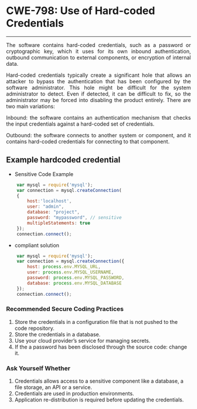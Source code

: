 # CWE-798: Use of Hard-coded Credentials
---



 <p style="text-align: justify; letter-spacing: 0.002em;">
	The software contains hard-coded credentials, such as a password or cryptographic key, which it uses for its own inbound authentication, outbound communication to external components, or encryption of internal data.  
</p>

<p style="text-align: justify; letter-spacing: 0.002em;">
Hard-coded credentials typically create a significant hole that allows an attacker to bypass the authentication that has been configured by the software administrator. This hole might be difficult for the system administrator to detect. Even if detected, it can be difficult to fix, so the administrator may be forced into disabling the product entirely. There are two main variations:
</p>

 <p style="text-align: justify; letter-spacing: 0.002em;">
Inbound: the software contains an authentication mechanism that checks the input credentials against a hard-coded set of credentials.

</p>

 <p style="text-align: justify; letter-spacing: 0.002em;">
Outbound: the software connects to another system or component, and it contains hard-coded credentials for connecting to that component. 
</p>


## Example hardcoded credential

* Sensitive Code Example

```js
    var mysql = require('mysql');
    var connection = mysql.createConnection(
    {
        host:'localhost',
        user: "admin",
        database: "project",
        password: "mypassword", // sensitive
        multipleStatements: true
    });
    connection.connect();
```


* compliant solution
```js
    var mysql = require('mysql');
    var connection = mysql.createConnection({
        host: process.env.MYSQL_URL,
        user: process.env.MYSQL_USERNAME,
        password: process.env.MYSQL_PASSWORD,
        database: process.env.MYSQL_DATABASE
    });
    connection.connect();
```


### Recommended Secure Coding Practices
1. Store the credentials in a configuration file that is not pushed to the code repository.
2. Store the credentials in a database.
3. Use your cloud provider’s service for managing secrets.
4. If the a password has been disclosed through the source code: change it.


### Ask Yourself Whether
1. Credentials allows access to a sensitive component like a database, a file storage, an API or a service.
2. Credentials are used in production environments.
3. Application re-distribution is required before updating the credentials.
